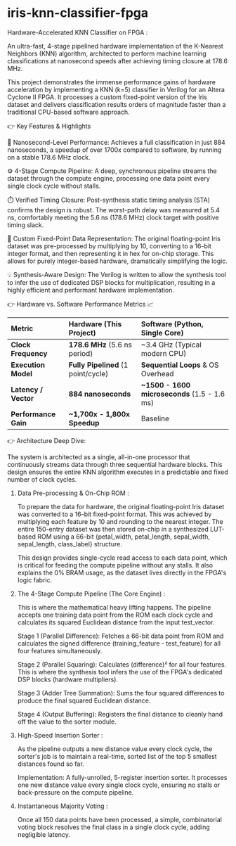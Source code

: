 # iris-knn-classifier-fpga
Hardware-Accelerated KNN Classifier on FPGA :

An ultra-fast, 4-stage pipelined hardware implementation of the K-Nearest Neighbors (KNN) algorithm, architected to perform machine learning classifications at nanosecond speeds after achieving timing closure at 178.6 MHz.

This project demonstrates the immense performance gains of hardware acceleration by implementing a KNN (k=5) classifier in Verilog for an Altera Cyclone II FPGA. It processes a custom fixed-point version of the Iris dataset and delivers classification results orders of magnitude faster than a traditional CPU-based software approach.

👉 Key Features & Highlights

🚀 Nanosecond-Level Performance:    Achieves a full classification in just 884 nanoseconds, a speedup of over 1700x compared to software, by running on a stable 178.6 MHz clock.

⚙️ 4-Stage Compute Pipeline:    A deep, synchronous pipeline streams the dataset through the compute engine, processing one data point every single clock cycle without stalls.

⏱️ Verified Timing Closure:   Post-synthesis static timing analysis (STA) confirms the design is robust. The worst-path delay was measured at 5.4 ns, comfortably meeting the 5.6 ns (178.6 MHz) clock target with positive timing slack.

🧠 Custom Fixed-Point Data Representation:   The original floating-point Iris dataset was pre-processed by multiplying by 10, converting to a 16-bit integer format, and then representing it in hex for on-chip storage. This allows for purely integer-based hardware, dramatically simplifying the logic.

💡 Synthesis-Aware Design:   The Verilog is written to allow the synthesis tool to infer the use of dedicated DSP blocks for multiplication, resulting in a highly efficient and performant hardware implementation.


👉 Hardware vs. Software Performance Metrics 📈

| Metric              | Hardware (This Project)               | Software (Python, Single Core)      |
| :------------------ | :------------------------------------ | :---------------------------------- |
| **Clock Frequency** | **178.6 MHz** (5.6 ns period)         | ~3.4 GHz (Typical modern CPU)       |
| **Execution Model** | **Fully Pipelined** (1 point/cycle)   | **Sequential Loops** & OS Overhead  |
| **Latency / Vector**| **884 nanoseconds** | **~1500 - 1600 microseconds** (1.5 - 1.6 ms) |
| **Performance Gain**| **~1,700x - 1,800x Speedup** | Baseline                            |

👉 Architecture Deep Dive:

The system is architected as a single, all-in-one processor that continuously streams data through three sequential hardware blocks. This design ensures the entire KNN algorithm executes in a predictable and fixed number of clock cycles.

1. Data Pre-processing & On-Chip ROM :

   To prepare the data for hardware, the original floating-point Iris dataset was converted to a 16-bit fixed-point format. This was achieved by multiplying each      feature by 10 and rounding to the nearest integer. The entire 150-entry dataset was then stored on-chip in a synthesized LUT-based ROM using a 66-bit               {petal_width, petal_length, sepal_width, sepal_length, class_label} structure.

   This design provides single-cycle read access to each data point, which is critical for feeding the compute pipeline without any stalls.      It also explains the 0% BRAM usage, as the dataset lives directly in the FPGA's logic fabric.

2. The 4-Stage Compute Pipeline (The Core Engine) :
   
   This is where the mathematical heavy lifting happens. The pipeline accepts one training data point from the ROM each clock cycle and calculates its squared         Euclidean distance from the input test_vector.

   Stage 1 (Parallel Difference):
   Fetches a 66-bit data point from ROM and calculates the signed difference (training_feature - test_feature) for all four features simultaneously.

   Stage 2 (Parallel Squaring):
   Calculates (difference)² for all four features. This is where the synthesis tool infers the use of the FPGA's dedicated DSP blocks (hardware multipliers).

   Stage 3 (Adder Tree Summation):
   Sums the four squared differences to produce the final squared Euclidean distance.

   Stage 4 (Output Buffering):
    Registers the final distance to cleanly hand off the value to the sorter module.

3. High-Speed Insertion Sorter :
   
    As the pipeline outputs a new distance value every clock cycle, the sorter's job is to maintain a real-time, sorted list of the top 5 smallest distances found      so far.

   Implementation: A fully-unrolled, 5-register insertion sorter. It processes one new distance value every single clock cycle, ensuring no stalls or back-pressure    on the compute pipeline.

4. Instantaneous Majority Voting :
   
    Once all 150 data points have been processed, a simple, combinatorial voting block resolves the final class in a single clock cycle, adding negligible latency.

